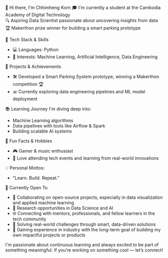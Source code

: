 👋 Hi there, I'm Chhimheng Korn
  🎓 I'm currently a student at the Cambodia Academy of Digital Technology  
  🔍 Aspiring Data Scientist passionate about uncovering insights from data  
  🏆 Makerthon prize winner for building a smart parking prototype

🧠 Tech Stack & Skills
- 💻 Languages: Python
- 🔬 Interests: Machine Learning, Artificial Intelligence, Data Engineering

🚀 Projects & Achievements
- 🛠️ Developed a Smart Parking System prototype, winning a Makerthon competition 🏆
- 📊 Currently exploring data engineering pipelines and ML model deployment

📚 Learning Journey
I'm diving deep into:
- Machine Learning algorithms
- Data pipelines with tools like Airflow & Spark
- Building scalable AI systems

🎯 Fun Facts & Hobbies
- 🎮 Gamer & music enthusiast
- 🎤 Love attending tech events and learning from real-world innovations

💡 Personal Mottos:
- “Learn. Build. Repeat.”

🌱 Currently Open To
- 🤝 Collaborating on open-source projects, especially in data visualization and applied machine learning  
- 💼 Research opportunities in Data Science and AI  
- 🌐 Connecting with mentors, professionals, and fellow learners in the tech community  
- 🧠 Solving real-world challenges through smart, data-driven solutions  
- 🚀 Gaining experience in industry with the long-term goal of building my own impactful projects or products

I'm passionate about continuous learning and always excited to be part of something meaningful. If you’re working on something cool — let’s connect!  
